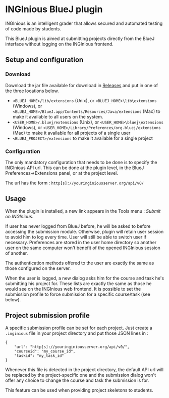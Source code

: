 # INGInious BlueJ plugin

INGInious is an intelligent grader that allows secured and automated testing of code made by students. 

This BlueJ plugin is aimed at submitting projects directly from the BlueJ interface without logging 
on the INGInious frontend.

## Setup and configuration

### Download

Download the jar file available for download in [Releases](https://github.com/UCL-INGI/INGInious-bluej-plugin/releases) 
and put in one of the three locations below.

* `<BLUEJ_HOME>/lib/extensions`  (Unix), or `<BLUEJ_HOME>\lib\extensions` (Windows), 
or `<BLUEJ_HOME>/BlueJ.app/Contents/Resources/Java/extensions` (Mac) to make it available to all users on the system.
* `<USER_HOME>/.bluej/extensions` (Unix), or `<USER_HOME>\bluej\extensions` (Windows), or 
`<USER_HOME>/Library/Preferences/org.bluej/extensions` (Mac) to make it available for all projects of a single user
* `<BLUEJ_PROJECT>/extensions` to make it available for a single project

### Configuration

The only mandatory configuration that needs to be done is to specify the INGInious API url. This can be done 
at the plugin level, in the BlueJ Preferences->Extensions panel, or at the project level.

The url has the form : `http[s]://youringiniousserver.org/api/v0/`

## Usage

When the plugin is installed, a new link appears in the Tools menu : *Submit on INGInious*. 

If user has never logged from BlueJ before, he will be asked to before accessing the submission module.
Otherwise, plugin will retain user session to avoid him to log every time. User will still be able to 
switch user if necessary. Preferences are stored in the user home directory so another user on the same computer 
won't benefit of the opened INGInious session of another.

The authentication methods offered to the user are exactly the same as those configured on the server.

When the user is logged, a new dialog asks him for the course and task he's submitting his project for. These lists
are exactly the same as those he would see on the INGInious web frontend. It is possible to set the submission
profile to force submission for a specific course/task (see below).

## Project submission profile

A specific submission profile can be set for each project. Just create a `.inginious` file in your project directory
and put those JSON lines in :

	{
		"url": "http[s]://youringiniousserver.org/api/v0/",
		"courseid": "my_course_id",
		"taskid": "my_task_id"
	}

Whenever this file is detected in the project directory, the default API url will be replaced by the project-specific one
and the submission dialog won't offer any choice to change the course and task the submission is for.

This feature can be used when providing project skeletons to students.